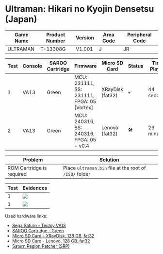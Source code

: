 # Ultraman: Hikari no Kyojin Densetsu (Japan)

| Game Name | Product Number | Version | Area Code | Peripheral Code |
| --------- | -------------- | ------- | --------- | --------------- |
| ULTRAMAN  | T-13308G       | V1.001  | J         | JR              |

| Test | Console | SAROO Cartridge | Firmware                                   | Micro SD Card    | Status              | Time Played |
| ---- | ------- | --------------- | ------------------------------------------ | ---------------- | ------------------- | ----------- |
| 1    | VA13    | Green           | MCU: 231111, SS: 231111, FPGA: 05 [Vortex] | XRayDisk (fat32) | :skull:             | 44 seconds  |
| 2    | VA13    | Green           | MCU: 240316, SS: 240316, FPGA: 05 - v0.4   | Lenovo (fat32)   | :hammer_and_wrench: | 23 minutes  |

| Problem                   | Solution                                                |
| ------------------------- | ------------------------------------------------------- |
| ROM Cartridge is required | Place `ultraman.bin` file at the root of `/ISO/` folder |

| Test | Evidences                                                                                        |
| ---- | ------------------------------------------------------------------------------------------------ |
| 1    | [![](https://img.youtube.com/vi/F_Bb8c6Kxu4/0.jpg)](https://www.youtube.com/watch?v=F_Bb8c6Kxu4) |
| 1    | [![](https://img.youtube.com/vi/iayVEAHiJhw/0.jpg)](https://www.youtube.com/watch?v=iayVEAHiJhw) |

Used hardware links:

- [Sega Saturn - Tectoy VA13](../../../../Info/Consoles/VA13/README.md)
- [SAROO Cartridge - Green](../../../../Info/Cartridges/RetroGameParadiseStore/1.32F/README.md)
- [Micro SD Card - XRayDisk, 128 GB, fat32](../../../../Info/SdCards/XRayDisk/128GB/fat32/README.md)
- [Micro SD Card - Lenovo, 128 GB, fat32](../../../../Info/SdCards/Lenovo/128GB/fat32/README.md)
- [Saturn Region Patcher (SRP)](https://segaxtreme.net/resources/saturn-region-patcher.81/download)
